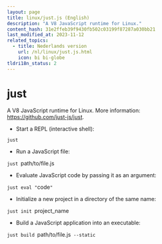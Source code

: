 ```yaml
---
layout: page
title: linux/just.js (English)
description: "A V8 JavaScript runtime for Linux."
content_hash: 31e2ffeb39f9430fb502c03199f87287a030bb21
last_modified_at: 2023-11-12
related_topics:
  - title: Nederlands version
    url: /nl/linux/just.js.html
    icon: bi bi-globe
tldri18n_status: 2
---
```

# just

A V8 JavaScript runtime for Linux.
More information: <https://github.com/just-js/just>.

- Start a REPL (interactive shell):

`just`

- Run a JavaScript file:

`just `<span class="tldr-var badge badge-pill bg-dark-lm bg-white-dm text-white-lm text-dark-dm font-weight-bold">path/to/file.js</span>

- Evaluate JavaScript code by passing it as an argument:

`just eval "`<span class="tldr-var badge badge-pill bg-dark-lm bg-white-dm text-white-lm text-dark-dm font-weight-bold">code</span>`"`

- Initialize a new project in a directory of the same name:

`just init `<span class="tldr-var badge badge-pill bg-dark-lm bg-white-dm text-white-lm text-dark-dm font-weight-bold">project_name</span>

- Build a JavaScript application into an executable:

`just build `<span class="tldr-var badge badge-pill bg-dark-lm bg-white-dm text-white-lm text-dark-dm font-weight-bold">path/to/file.js</span>` --static`
